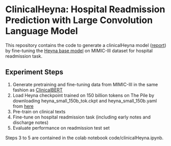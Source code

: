 # ClinicalHeyna: Hospital Readmission Prediction with Large Convolution Language Model

This repository contains the code to generate a clinicalHeyna model ([report](tmp_link)) by fine-tuning the [Heyna base model](https://arxiv.org/abs/2302.10866) on MIMIC-III dataset for hospital readmission task.

## Experiment Steps
1. Generate pretraining and fine-tuning data from  MIMIC-III in the same fashion as [ClinicalBERT](https://arxiv.org/abs/1904.05342)
2. Load Heyna checkpoint trained on 150 billion tokens on The Pile by downloading heyna_small_150b_tok.ckpt and heyna_small_150b.yaml from [here](https://github.com/HazyResearch/safari)
3. Pre-train on clinical texts
4. Fine-tune on hospital readmission task (including early notes and discharge notes)
5. Evaluate performance on readmission test set

Steps 3 to 5 are contained in the colab notebook code/clinicalHeyna.ipynb.
